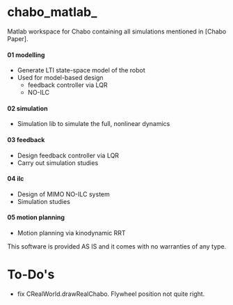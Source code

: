 # chabo_matlab_

Matlab workspace for Chabo containing all simulations mentioned in [Chabo Paper].

#### 01 modelling

- Generate LTI state-space model of the robot
- Used for model-based design
    - feedback controller via LQR
    - NO-ILC

#### 02 simulation

- Simulation lib to simulate the full, nonlinear dynamics

#### 03 feedback

- Design feedback controller via LQR
- Carry out simulation studies

#### 04 ilc

- Design of MIMO NO-ILC system
- Simulation studies

#### 05 motion planning

- Motion planning via kinodynamic RRT

This software is provided AS IS and it comes with no warranties of any type.

# To-Do's

- fix CRealWorld.drawRealChabo. Flywheel position not quite right.